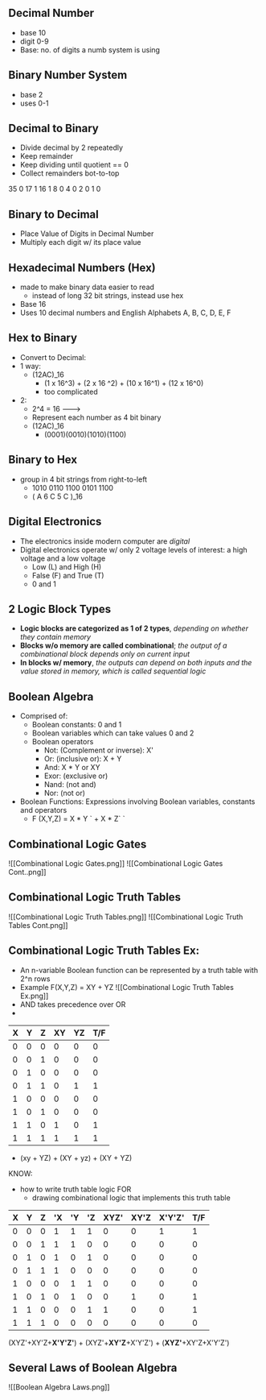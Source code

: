 ## Decimal Number
- base 10
- digit 0-9
- Base: no. of digits a numb system is using

## Binary Number System
- base 2
- uses 0-1

## Decimal to Binary
- Divide decimal by 2 repeatedly
- Keep remainder
- Keep dividing until quotient == 0
- Collect remainders bot-to-top

35 0
17 1
16 1
8 0
4 0
2 0
1 0
## Binary to Decimal
- Place Value of Digits in Decimal Number 
- Multiply each digit w/ its place value

## Hexadecimal Numbers (Hex)
- made to make binary data easier to read
	- instead of long 32 bit strings, instead use hex
- Base 16
- Uses 10 decimal numbers and English Alphabets
	A, B, C, D, E, F

## Hex to Binary
- Convert to Decimal:
- 1 way:
	- (12AC)_16
		- (1 x 16^3) + (2 x 16 ^2) + (10 x 16^1) + (12 x 16^0)
		- too complicated
- 2:
	- 2^4 = 16 --->
	- Represent each number as 4 bit binary
	- (12AC)_16
		- (0001)(0010)(1010)(1100)

## Binary to Hex
- group in 4 bit strings from right-to-left
	- 1010 0110 1100 0101 1100
	- ( A 6 C 5 C )\_16
## Digital Electronics
- The electronics inside modern computer are *digital*
- Digital electronics operate w/ only 2 voltage levels of interest: a high voltage and a low voltage
	- Low (L) and High (H)
	- False (F) and True (T)
	- 0 and 1

## 2 Logic Block Types
- **Logic blocks are categorized as 1 of 2 types**, *depending on whether they contain memory*
- **Blocks w/o memory are called combinational**; *the output of a combinational block depends only on current input*
- **In blocks w/ memory**, *the outputs can depend on both inputs and the value stored in memory, which is called sequential logic*

## Boolean Algebra
- Comprised of:
	- Boolean constants: 0 and 1
	- Boolean variables which can take values 0 and 2
	- Boolean operators
		- Not: (Complement or inverse): X'
		- Or: (inclusive or): X + Y
		- And: X * Y or XY
		- Exor: (exclusive or)
		- Nand: (not and)
		- Nor: (not or)
- Boolean Functions: Expressions involving Boolean variables, constants and operators
	- F (X,Y,Z) = X * Y \` + X * Z\` `

## Combinational Logic Gates
![[Combinational Logic Gates.png]]
![[Combinational Logic Gates Cont..png]]
## Combinational Logic Truth Tables
![[Combinational Logic Truth Tables.png]]
![[Combinational Logic Truth Tables Cont.png]]

## Combinational Logic Truth Tables Ex:
- An n-variable Boolean function can be represented by a truth table with 2^n rows
- Example F(X,Y,Z) = XY + YZ
	![[Combinational Logic Truth Tables Ex.png]]
- AND takes precedence over OR
- 

| X   | Y   | Z   | XY  | YZ  | T/F |
| --- | --- | --- | --- | --- | --- |
| 0   | 0   | 0   | 0   | 0   | 0   |
| 0   | 0   | 1   | 0   | 0   | 0   |
| 0   | 1   | 0   | 0   | 0   | 0   |
| 0   | 1   | 1   | 0   | 1   | 1   |
| 1   | 0   | 0   | 0   | 0   | 0   |
| 1   | 0   | 1   | 0   | 0   | 0   |
| 1   | 1   | 0   | 1   | 0   | 1   |
| 1   | 1   | 1   | 1   | 1   | 1   |
- (xy + YZ) + (XY + yz) + (XY + YZ)

KNOW:
- how to write truth table logic FOR
	- drawing combinational logic that implements this truth table


| X   | Y   | Z   | 'X  | 'Y  | 'Z  | XYZ' | XY'Z | X'Y'Z' | T/F |
| --- | --- | --- | --- | --- | --- | ---- | ---- | ------ | --- |
| 0   | 0   | 0   | 1   | 1   | 1   | 0    | 0    | 1      | 1   |
| 0   | 0   | 1   | 1   | 1   | 0   | 0    | 0    | 0      | 0   |
| 0   | 1   | 0   | 1   | 0   | 1   | 0    | 0    | 0      | 0   |
| 0   | 1   | 1   | 1   | 0   | 0   | 0    | 0    | 0      | 0   |
| 1   | 0   | 0   | 0   | 1   | 1   | 0    | 0    | 0      | 0   |
| 1   | 0   | 1   | 0   | 1   | 0   | 0    | 1    | 0      | 1   |
| 1   | 1   | 0   | 0   | 0   | 1   | 1    | 0    | 0      | 1   |
| 1   | 1   | 1   | 0   | 0   | 0   | 0    | 0    | 0      | 0   |

(XYZ'+XY'Z+**X'Y'Z'**) + (XYZ'+**XY'Z**+X'Y'Z') + (**XYZ'**+XY'Z+X'Y'Z')

## Several Laws of Boolean Algebra
![[Boolean Algebra Laws.png]]
